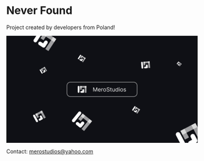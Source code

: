 # Never Found

Project created by developers from Poland!

<img align="center" src="https://raw.githubusercontent.com/NeverFoundProject/.github/main/assets/YoutubeBanner.png" alt="NeverFoundIcon" />

Contact: merostudios@yahoo.com
